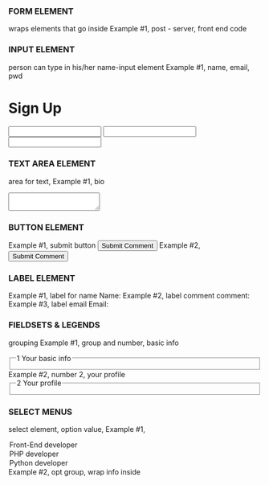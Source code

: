 ### FORM ELEMENT
wraps elements that go inside
Example #1, post - server, front end code
<form action=“index.html” method=“post”></form>

### INPUT ELEMENT
person can type in his/her name-input element 
Example #1, name, email, pwd
<h1>Sign Up</h1>
<input type=“text” id=“name” “user_name”>
<input type=“email” id=“email” “user_email”>
<input type=“password” id=“password”=“password”>

### TEXT AREA ELEMENT
area for text,
Example #1, bio
<textarea id=“bio” name=“user_bio”></textarea>

### BUTTON ELEMENT
Example #1, submit button
<button>Submit Comment</button>
Example #2, 
<button type=“submit”>Submit Comment</button>

### LABEL ELEMENT
Example #1, label for name
<label for=“name”>Name:</label>
Example #2, label comment
<label for="comment"> comment: </label>
Example #3, label email
<label for="email"> Email: </label>

### FIELDSETS & LEGENDS
grouping
Example #1, group and number, basic info
<fieldset>
     <legend><Span class=“number”>1</span> Your basic info</legend> 
</fieldset>
Example #2, number 2, your profile
<fieldset>
     <legend><Span class=“number”>2</span> Your profile</legend> 
</fieldset>

### SELECT MENUS
select element, option value, 
Example #1, 
<option value=’frontend_developer”>Front-End developer</option>
<option value=’php_developer”>PHP developer</option>
<option value=’python_developer”>Python developer</option>
Example #2, opt group, wrap info inside <optgroup>
<optgroup> label=“Mobile”></optgroup>

### RADIO BUTTONS
const RadioButton = () => (
  <div align="center">
    <input type="radio" name="group1" value="Hot"/>
  </div>
);

### CHECKBOXES
When group of predefined options where user can select multiple items, use checkboxes
Example #1, checkbox, labeled: development, design, & Business.
<label>Interests:</label>
<input type=“checkbox” id=“development” value=“interest_development” name=“user_interest”><label class=“light” for=“development”>Development</label>


<input type=“checkbox” id=“design” value=“interest_design” name=“user_interest”><label class=“light” for=“design”>Design</label>


<input type=“checkbox” id=“business” value=“interest_business” name=“user_interest”><label class=“light” for=“business”>Business</label>
